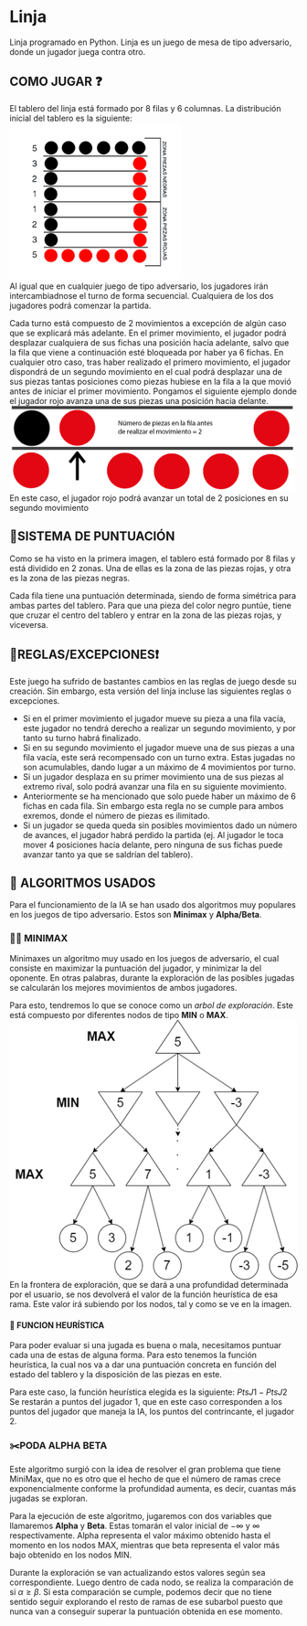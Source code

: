 # Linja
Linja programado en Python. Linja es un juego de mesa de tipo adversario, donde un jugador juega contra otro.


## COMO JUGAR :question:
El tablero del linja está formado por 8 filas y 6 columnas. La distribución inicial del tablero es la siguiente:
<br>
<img src="./images/tablero.jpg" alt="tablero" width="300" height="auto" >
<br>
Al igual que en cualquier juego de tipo adversario, los jugadores irán intercambiadnose el turno de forma secuencial. Cualquiera de los dos jugadores podrá comenzar la partida.

Cada turno está compuesto de 2 movimientos a excepción de algún caso que se explicará más adelante. En el primer movimiento, el jugador podrá desplazar cualquiera de sus fichas una posición hacia adelante, salvo que la fila que viene a continuación esté bloqueada por haber ya 6 fichas. En cualquier otro caso, tras haber realizado el primero movimiento, el jugador dispondrá de un segundo movimiento en el cual podrá desplazar una de sus piezas tantas posiciones como piezas hubiese en la fila a la que movió antes de iniciar el primer movimiento. Pongamos el siguiente ejemplo donde el jugador rojo avanza una de sus piezas una posición hacia delante.
<br>
<img src="./images/movimiento1.png" alt="tablero" width="500" height="auto" >
<br>
En este caso, el jugador rojo podrá avanzar un total de 2 posiciones en su segundo movimiento

## :dart:SISTEMA DE PUNTUACIÓN
Como se ha visto en la primera imagen, el tablero está formado por 8 filas y está dividido en 2 zonas. Una de ellas es la zona de las piezas rojas, y otra es la zona de las piezas negras.

Cada fila tiene una puntuación determinada, siendo de forma simétrica para ambas partes del tablero. Para que una pieza del color negro puntúe, tiene que cruzar el centro del tablero y entrar en la zona de las piezas rojas, y viceversa.


## :straight_ruler:REGLAS/EXCEPCIONES:exclamation:
Este juego ha sufrido de bastantes cambios en las reglas de juego desde su creación. Sin embargo, esta versión del linja incluse las siguientes reglas o excepciones.
- Si en el primer movimiento el jugador mueve su pieza a una fila vacía, este jugador no tendrá derecho a realizar un segundo movimiento, y por tanto su turno habrá finalizado.
- Si en su segundo movimiento el jugador mueve una de sus piezas a una fila vacía, este será recompensado con un turno extra. Estas jugadas no son acumulables, dando lugar a un máximo de 4 movimientos por turno.
- Si un jugador desplaza en su primer movimiento una de sus piezas al extremo rival, solo podrá avanzar una fila en su siguiente movimiento.
- Anteriormente se ha mencionado que solo puede haber un máximo de 6 fichas en cada fila. Sin embargo esta regla no se cumple para ambos exremos, donde el número de piezas es ilimitado.
- Si un jugador se queda queda sin posibles movimientos dado un número de avances, el jugador habrá perdido la partida (ej. Al jugador le toca mover 4 posiciones hacia delante, pero ninguna de sus fichas puede avanzar tanto ya que se saldrían del tablero).

## :triangular_ruler: ALGORITMOS USADOS
Para el funcionamiento de la IA se han usado dos algoritmos muy populares en los juegos de tipo adversario. Estos son **Minimax** y **Alpha/Beta**.

### :small_red_triangle::small_red_triangle_down: MINIMAX
Minimaxes un algoritmo muy usado en los juegos de adversario, el cual consiste en maximizar la puntuación del jugador, y minimizar la del oponente. En otras palabras, durante la exploración de las posibles jugadas se calcularán los mejores movimientos de ambos jugadores.

Para esto, tendremos lo que se conoce como un *arbol de exploración*. Este está compuesto por diferentes nodos de tipo **MIN** o **MAX**.
<br>
<img src="./images/MINIMAX.png" align="center">
<br>
En la frontera de exploración, que se dará a una profundidad determinada por el usuario, se nos devolverá el valor de la función heurística de esa rama. Este valor irá subiendo por los nodos, tal y como se ve en la imagen.

#### :1234: FUNCION HEURÍSTICA
Para poder evaluar si una jugada es buena o mala, necesitamos puntuar cada una de estas de alguna forma. Para esto tenemos la función heurística, la cual nos va a dar una puntuación concreta en función del estado del tablero y la disposición de las piezas en este.

Para este caso, la función heurística elegida es la siguiente:
$PtsJ1 - PtsJ2$
Se restarán a puntos del jugador 1, que en este caso corresponden a los puntos del jugador que maneja la IA, los puntos del contrincante, el jugador 2.

### :scissors:PODA ALPHA BETA 
Este algoritmo surgió con la idea de resolver el gran problema que tiene MiniMax, que no es otro que el hecho de que el número de ramas crece exponencialmente conforme la profundidad aumenta, es decir, cuantas más jugadas se exploran.

Para la ejecución de este algoritmo, jugaremos con dos variables que llamaremos **Alpha** y **Beta**. Estas tomarán el valor inicial de $-\infty$ y $\infty$ respectivamente. Alpha representa el valor máximo obtenido hasta el momento en los nodos MAX, mientras que beta representa el valor más bajo obtenido en los nodos MIN.

Durante la exploración se van actualizando estos valores según sea correspondiente. Luego dentro de cada nodo, se realiza la comparación de si $\alpha\geq\beta$. Si esta comparación se cumple, podemos decir que no tiene sentido seguir explorando el resto de ramas de ese subarbol puesto que nunca van a conseguir superar la puntuación obtenida en ese momento.